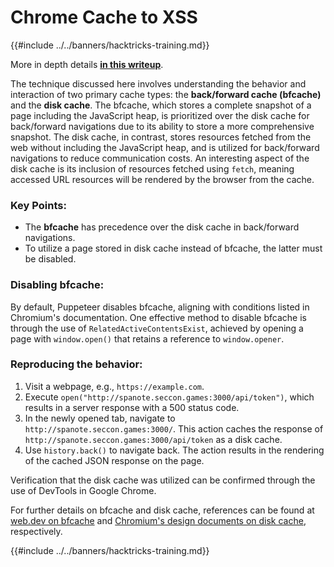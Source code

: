 # Chrome Cache to XSS

{{#include ../../banners/hacktricks-training.md}}

More in depth details [**in this writeup**](https://blog.arkark.dev/2022/11/18/seccon-en/#web-spanote).

The technique discussed here involves understanding the behavior and interaction of two primary cache types: the **back/forward cache (bfcache)** and the **disk cache**. The bfcache, which stores a complete snapshot of a page including the JavaScript heap, is prioritized over the disk cache for back/forward navigations due to its ability to store a more comprehensive snapshot. The disk cache, in contrast, stores resources fetched from the web without including the JavaScript heap, and is utilized for back/forward navigations to reduce communication costs. An interesting aspect of the disk cache is its inclusion of resources fetched using `fetch`, meaning accessed URL resources will be rendered by the browser from the cache.

### Key Points:

- The **bfcache** has precedence over the disk cache in back/forward navigations.
- To utilize a page stored in disk cache instead of bfcache, the latter must be disabled.

### Disabling bfcache:

By default, Puppeteer disables bfcache, aligning with conditions listed in Chromium's documentation. One effective method to disable bfcache is through the use of `RelatedActiveContentsExist`, achieved by opening a page with `window.open()` that retains a reference to `window.opener`.

### Reproducing the behavior:

1. Visit a webpage, e.g., `https://example.com`.
2. Execute `open("http://spanote.seccon.games:3000/api/token")`, which results in a server response with a 500 status code.
3. In the newly opened tab, navigate to `http://spanote.seccon.games:3000/`. This action caches the response of `http://spanote.seccon.games:3000/api/token` as a disk cache.
4. Use `history.back()` to navigate back. The action results in the rendering of the cached JSON response on the page.

Verification that the disk cache was utilized can be confirmed through the use of DevTools in Google Chrome.

For further details on bfcache and disk cache, references can be found at [web.dev on bfcache](https://web.dev/i18n/en/bfcache/) and [Chromium's design documents on disk cache](https://www.chromium.org/developers/design-documents/network-stack/disk-cache/), respectively.

{{#include ../../banners/hacktricks-training.md}}
